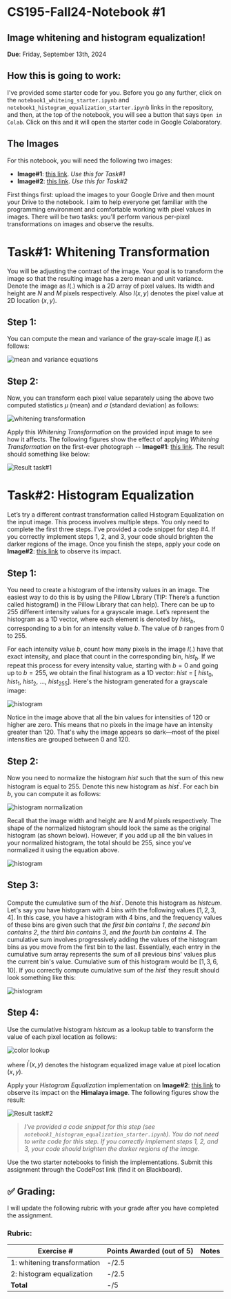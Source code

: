 # CS195-Fall24-Notebook #1
## Image whitening and histogram equalization!

<b>Due</b>: Friday, September 13th, 2024

## How this is going to work: 

I've provided some starter code for you. Before you go any further, click on the `notebook1_whiteing_starter.ipynb` and `notebook1_histogram_equalization_starter.ipynb` links in the repository, and then, at the top of the notebook, you will see a button that says `Open in Colab`. Click on this and it will open the starter code in Google Colaboratory.

## The Images
For this notebook, you will need the following two images:
- **Image#1**: [this link](https://github.com/alimoorreza/CS195-Fall24-Notebook-1/blob/main/data/first_photograph.png). *Use this for Task#1*
- **Image#2**: [this link](https://github.com/alimoorreza/CS195-Fall24-Notebook-1/blob/main/data/himalaya_dark.png). *Use this for Task#2*
 
First things first: upload the images to your Google Drive and then mount your Drive to the notebook. I aim to help everyone get familiar with the programming environment and comfortable working with pixel values in images. There will be two tasks: you'll perform various per-pixel transformations on images and observe the results.
# **Task#1**: Whitening Transformation
You will be adjusting the contrast of the image. Your goal is to transform the image so that the resulting image has a zero mean and unit variance. Denote the image as $I(.)$ which is a 2D array of pixel values. Its width and height are $N$ and $M$ pixels respectively. Also $I(x,y)$ denotes the pixel value at 2D location $(x,y)$.

## **Step 1:** 
You can compute the mean and variance of the gray-scale image $I(.)$ as follows:

<!--$\mu$ = $\frac{\sum_{x=1}^{N}\sum_{y=1}^{M}I(x,y)}{N \times M}$
\sigma^{2} = \frac{\sum_{x=1}^{N}\sum_{y=1}^{M}(I(x,y)-\mu)^2}{N*M}-->
![mean and variance equations](https://github.com/alimoorreza/CS195-Fall24-Notebook-1/blob/main/etc/whitening_eq1.png)

## **Step 2:** 
Now, you can transform each pixel value separately using the above two computed statistics $\mu$ (mean) and $\sigma$ (standard deviation) as follows:
    <!--I^{'}(x,y) = \frac{I(x,y)-\mu}{\sigma}-->
    
![whitening transformation](https://github.com/alimoorreza/CS195-Fall24-Notebook-1/blob/main/etc/whitening_eq2.png)


Apply this *Whitening Transformation* on the provided input image to see how it affects. The following figures show the effect of applying *Whitening Transformation* on the first-ever photograph -- **Image#1**: [this link](https://github.com/alimoorreza/CS195-Fall24-Notebook-1/blob/main/data/first_photograph.png). The result should something like below:

![Result task#1](https://github.com/alimoorreza/CS195-Fall24-Notebook-1/blob/main/etc/task1_result.png)

# **Task#2**: Histogram Equalization
Let’s try a different contrast transformation called Histogram Equalization on the input image. This process involves multiple steps. You only need to complete the first three steps. I've provided a code snippet for step #4. If you correctly implement steps 1, 2, and 3, your code should brighten the darker regions of the image. 
Once you finish the steps, apply your code on **Image#2**: [this link](https://github.com/alimoorreza/CS195-Fall24-Notebook-1/blob/main/data/himalaya_dark.png) to observe its impact. 

## **Step 1:** 
You need to create a histogram of the intensity values in an image. The easiest way to do this is by using the Pillow Library (TIP: There’s a function called histogram() in the Pillow Library that can help). There can be up to 255 different intensity values for a grayscale image. Let’s represent the histogram as a 1D vector, where each element is denoted by $hist_{b}$, corresponding to a bin for an intensity value $b$. The value of $b$ ranges from 0 to 255.

For each intensity value $b$, count how many pixels in the image $I(.)$ have that exact intensity, and place that count in the corresponding bin, $hist_{b}$. If we repeat this process for every intensity value, starting with $b = 0$ and going up to $b = 255$, we obtain the final histogram as a 1D vector: $hist$ = [ $hist_{0}$, $hist_{1}$, $hist_{2}$, ..., $hist_{255}$]. Here's the histogram generated for a grayscale image:

![histogram](https://github.com/alimoorreza/CS195-Fall24-Notebook-1/blob/main/etc/histogram_example.png)

Notice in the image above that all the bin values for intensities of 120 or higher are zero. This means that no pixels in the image have an intensity greater than 120. That's why the image appears so dark—most of the pixel intensities are grouped between 0 and 120.

## **Step 2:**
Now you need to normalize the histogram $hist$ such that the sum of this new histogram is equal to 255. Denote this new histogram as $hist^{'}$. For each bin $b$, you can compute it as follows:

![histogram normalization](https://github.com/alimoorreza/CS195-Fall24-Notebook-1/blob/main/etc/histogram_equalization_eq1.png)

Recall that the image width and height are $N$ and $M$ pixels respectively. The shape of the normalized histogram should look the same as the original histogram (as shown below). However, if you add up all the bin values in your normalized histogram, the total should be 255, since you've normalized it using the equation above.

![histogram](https://github.com/alimoorreza/CS195-Fall24-Notebook-1/blob/main/etc/histogram_normalized.png)

## **Step 3:** 
Compute the cumulative sum of the $hist^{'}$. Denote this histogram as $histcum^{}$. Let's say you have histogram with 4 bins with the following values $[1,2,3,4]$. In this case, you have a histogram with 4 bins, and the frequency values of these bins are given such that
*the first bin contains 1*, *the second bin contains 2*, *the third bin contains 3*, and *the fourth bin contains 4*. The cumulative sum involves progressively adding the values of the histogram bins as you move from the first bin to the last. Essentially, each entry in the cumulative sum array represents the sum of all previous bins' values plus the current bin's value. Cumulative sum of this histogram would be $[1,3,6,10]$. If you correctly compute cumulative sum of the $hist^{'}$ they result should look something like this:

![histogram](https://github.com/alimoorreza/CS195-Fall24-Notebook-1/blob/main/etc/histogram_cumulative_sum.png)

## **Step 4:** 
Use the cumulative histogram $histcum^{}$ as a lookup table to transform the value of each pixel location as follows:

![color lookup](https://github.com/alimoorreza/CS195-Fall24-Notebook-1/blob/main/etc/histogram_equalization_eq2.png)

where $I^{'}(x,y)$ denotes the histogram equalized image value at pixel location $(x,y)$. 

Apply your *Histogram Equalization* implementation on **Image#2**: [this link](https://github.com/alimoorreza/CS195-Fall24-Notebook-1/blob/main/data/himalaya_dark.png) to observe its impact on the **Himalaya image**. The following figures show the result:

![Result task#2](https://github.com/alimoorreza/CS195-Fall24-Notebook-1/blob/main/etc/task2_result.png)

> *I've provided a code snippet for this step (see `notebook1_histogram_equalization_starter.ipynb`). You do not need to write code for this step. If you correctly implement steps 1, 2, and 3, your code should brighten the darker regions of the image.*

Use the two starter notebooks to finish the implementations. Submit this assignment through the CodePost link (find it on Blackboard).

## :white_check_mark: Grading: 
I will update the following rubric with your grade after you have completed the assignment.
### Rubric:

>

| Exercise #  | Points Awarded (out of 5)  | Notes |
| --------- | ------------------- | --------- |
| 1:  whitening transformation         |    -/2.5    |            |
| 2: histogram equalization            |    -/2.5    |            | 
| <b>Total                             |    -/5      |     </b>   |
